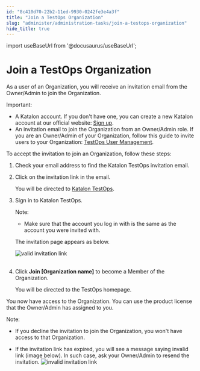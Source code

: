 ```yaml
---
id: "8c410d70-22b2-11ed-9930-0242fe3e4a3f"
title: "Join a TestOps Organization"
slug: "administer/administration-tasks/join-a-testops-organization"
hide_title: true
---
```

import useBaseUrl from '@docusaurus/useBaseUrl';


# <a id="id_1" class="anchor_top_offset"/><a id="ariaid-title1" class="anchor_top_offset"/>Join a TestOps Organization

<p xmlns="http://www.w3.org/1999/xhtml" className="p">As a user of an Organization, you will receive an invitation email from the Owner/Admin to join the Organization.</p> 
<div xmlns="http://www.w3.org/1999/xhtml" className="note important note_important"><span className="note__title">Important:</span> <ul className="ul"><li className="li">A Katalon account. If you don't have one, you can create a new Katalon account at our official website: <a className="xref j-external-link" href="https://katalon.com/sign-up" target="_blank">Sign up</a>.</li><li className="li">An invitation email to join the Organization from an Owner/Admin role. If you are an Owner/Admin of your Organization, follow this guide to invite users to your Organization: <a className="xref" href="/docs/administer/administration-tasks/user-management/manage-users#id_1">TestOps User Management</a>.</li></ul></div>
<p xmlns="http://www.w3.org/1999/xhtml" className="p">To accept the invitation to join an Organization, follow these steps:</p> 
<ol xmlns="http://www.w3.org/1999/xhtml" className="ol"><li className="li"><p className="p">Check your email address to find the Katalon TestOps invitation email.</p></li><li className="li"><p className="p">Click on the invitation link in the email.</p><p className="p">You will be directed to <a className="xref j-external-link" href="https://my.katalon.com/login" target="_blank">Katalon TestOps</a>.</p></li><li className="li"><p className="p">Sign in to Katalon TestOps.</p><div className="note note note_note anchor_top_offset" id="id_1__note-208"><span className="note__title">Note:</span> <ul className="ul"><li className="li"><p className="p">Make sure that the account you log in with is the same as the account you were invited with.</p></li></ul></div><p className="p">The invitation page appears as below.</p><p className="p"><img className="image" src={useBaseUrl("https://github.com/katalon-studio/docs-images/raw/master/katalon-analytics/docs/testops-revamp-june-invite-user-org/k1-invitation-to-join-org-blurred.png")} alt="valid invitation link" /><br /><br /></p></li><li className="li"><p className="p">Click <strong className="ph b">Join [Organization name]</strong> to become a Member of the Organization.</p><p className="p">You will be directed to the TestOps homepage.</p></li></ol> 
<p xmlns="http://www.w3.org/1999/xhtml" className="p">You now have access to the Organization. You can use the product license that the Owner/Admin has assigned to you.</p> 
<div xmlns="http://www.w3.org/1999/xhtml" className="note note note_note"><span className="note__title">Note:</span> <ul className="ul"><li className="li"><p className="p">If you decline the invitation to join the Organization, you won't have access to that Organization.</p></li><li className="li"><p className="p">If the invitation link has expired, you will see a message saying invalid link (image below). In such case, ask your Owner/Admin to resend the invitation. <img className="image" src={useBaseUrl("https://github.com/katalon-studio/docs-images/raw/master/katalon-analytics/docs/testops-revamp-june-invite-user-org/k1-invalid-invitation-link.png")} alt="invalid invitation link" /><br /><br /> </p></li></ul></div>
